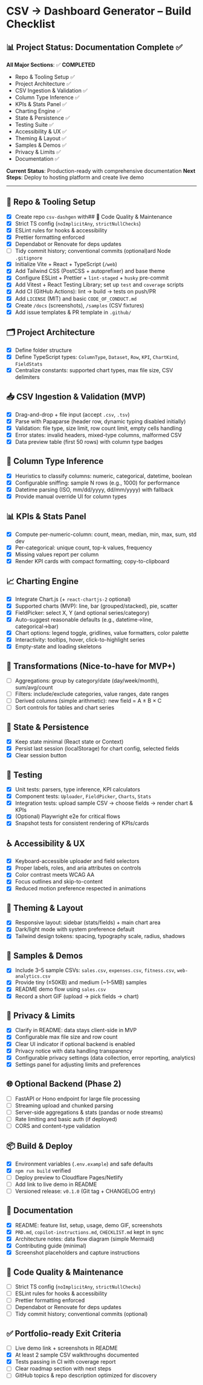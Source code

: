 # CSV → Dashboard Generator – Build Checklist

## 📊 Project Status: Documentation Complete ✅

**All Major Sections**: ✅ **COMPLETED**
- Repo & Tooling Setup ✅
- Project Architecture ✅
- CSV Ingestion & Validation ✅
- Column Type Inference ✅
- KPIs & Stats Panel ✅
- Charting Engine ✅
- State & Persistence ✅
- Testing Suite ✅
- Accessibility & UX ✅
- Theming & Layout ✅
- Samples & Demos ✅
- Privacy & Limits ✅
- Documentation ✅

**Current Status**: Production-ready with comprehensive documentation
**Next Steps**: Deploy to hosting platform and create live demo

---

## 🔧 Repo & Tooling Setup
- [x] Create repo `csv-dashgen` with## 🧹 Code Quality & Maintenance
- [x] Strict TS config (`noImplicitAny`, `strictNullChecks`)
- [x] ESLint rules for hooks & accessibility
- [x] Prettier formatting enforced
- [x] Dependabot or Renovate for deps updates
- [ ] Tidy commit history; conventional commits (optional)ard Node `.gitignore`
- [x] Initialize Vite + React + TypeScript (`/web`)
- [x] Add Tailwind CSS (PostCSS + autoprefixer) and base theme
- [x] Configure ESLint + Prettier + `lint-staged` + `husky` pre-commit
- [x] Add Vitest + React Testing Library; set up `test` and `coverage` scripts
- [x] Add CI (GitHub Actions): lint → build → tests on push/PR
- [x] Add `LICENSE` (MIT) and basic `CODE_OF_CONDUCT.md`
- [x] Create `/docs` (screenshots), `/samples` (CSV fixtures)
- [x] Add issue templates & PR template in `.github/`

## 🗂️ Project Architecture
- [x] Define folder structure
- [x] Define TypeScript types: `ColumnType`, `Dataset`, `Row`, `KPI`, `ChartKind`, `FieldStats`
- [x] Centralize constants: supported chart types, max file size, CSV delimiters

## 📥 CSV Ingestion & Validation (MVP)
- [x] Drag-and-drop + file input (accept `.csv`, `.tsv`)
- [x] Parse with Papaparse (header row, dynamic typing disabled initially)
- [x] Validation: file type, size limit, row count limit, empty cells handling
- [x] Error states: invalid headers, mixed-type columns, malformed CSV
- [x] Data preview table (first 50 rows) with column type badges

## 🔎 Column Type Inference
- [x] Heuristics to classify columns: numeric, categorical, datetime, boolean
- [x] Configurable sniffing: sample N rows (e.g., 1000) for performance
- [x] Datetime parsing (ISO, mm/dd/yyyy, dd/mm/yyyy) with fallback
- [x] Provide manual override UI for column types

## 📊 KPIs & Stats Panel
- [x] Compute per-numeric-column: count, mean, median, min, max, sum, std dev
- [x] Per-categorical: unique count, top-k values, frequency
- [x] Missing values report per column
- [x] Render KPI cards with compact formatting; copy-to-clipboard

## 📈 Charting Engine
- [x] Integrate Chart.js (+ `react-chartjs-2` optional)
- [x] Supported charts (MVP): line, bar (grouped/stacked), pie, scatter
- [x] FieldPicker: select X, Y (and optional series/category)
- [x] Auto-suggest reasonable defaults (e.g., datetime→line, categorical→bar)
- [x] Chart options: legend toggle, gridlines, value formatters, color palette
- [x] Interactivity: tooltips, hover, click-to-highlight series
- [x] Empty-state and loading skeletons

## 🧮 Transformations (Nice-to-have for MVP+)
- [ ] Aggregations: group by category/date (day/week/month), sum/avg/count
- [ ] Filters: include/exclude categories, value ranges, date ranges
- [ ] Derived columns (simple arithmetic): new field = A ± B × C
- [ ] Sort controls for tables and chart series

## 🧰 State & Persistence
- [x] Keep state minimal (React state or Context)
- [x] Persist last session (localStorage) for chart config, selected fields
- [x] Clear session button

## 🧪 Testing
- [x] Unit tests: parsers, type inference, KPI calculators
- [x] Component tests: `Uploader`, `FieldPicker`, `Charts`, `Stats`
- [x] Integration tests: upload sample CSV → choose fields → render chart & KPIs
- [x] (Optional) Playwright e2e for critical flows
- [x] Snapshot tests for consistent rendering of KPIs/cards

## ♿ Accessibility & UX
- [x] Keyboard-accessible uploader and field selectors
- [x] Proper labels, roles, and aria attributes on controls
- [x] Color contrast meets WCAG AA
- [x] Focus outlines and skip-to-content
- [x] Reduced motion preference respected in animations

## 🌙 Theming & Layout
- [x] Responsive layout: sidebar (stats/fields) + main chart area
- [x] Dark/light mode with system preference default
- [x] Tailwind design tokens: spacing, typography scale, radius, shadows

## 💾 Samples & Demos
- [x] Include 3–5 sample CSVs: `sales.csv`, `expenses.csv`, `fitness.csv`, `web-analytics.csv`
- [x] Provide tiny (≤50KB) and medium (~1–5MB) samples
- [x] README demo flow using `sales.csv`
- [x] Record a short GIF (upload → pick fields → chart)

## 🔐 Privacy & Limits
- [x] Clarify in README: data stays client-side in MVP
- [x] Configurable max file size and row count
- [x] Clear UI indicator if optional backend is enabled
- [x] Privacy notice with data handling transparency
- [x] Configurable privacy settings (data collection, error reporting, analytics)
- [x] Settings panel for adjusting limits and preferences

## 🌐 Optional Backend (Phase 2)
- [ ] FastAPI or Hono endpoint for large file processing
- [ ] Streaming upload and chunked parsing
- [ ] Server-side aggregations & stats (pandas or node streams)
- [ ] Rate limiting and basic auth (if deployed)
- [ ] CORS and content-type validation

## 📦 Build & Deploy
- [x] Environment variables (`.env.example`) and safe defaults
- [x] `npm run build` verified
- [ ] Deploy preview to Cloudflare Pages/Netlify
- [ ] Add link to live demo in README
- [ ] Versioned release: `v0.1.0` (Git tag + CHANGELOG entry)

## 🧾 Documentation
- [x] README: feature list, setup, usage, demo GIF, screenshots
- [x] `PRD.md`, `copilot-instructions.md`, `CHECKLIST.md` kept in sync
- [x] Architecture notes: data flow diagram (simple Mermaid)
- [x] Contributing guide (minimal)
- [x] Screenshot placeholders and capture instructions

## 🧹 Code Quality & Maintenance
- [ ] Strict TS config (`noImplicitAny`, `strictNullChecks`)
- [ ] ESLint rules for hooks & accessibility
- [ ] Prettier formatting enforced
- [ ] Dependabot or Renovate for deps updates
- [ ] Tidy commit history; conventional commits (optional)

## ✅ Portfolio-ready Exit Criteria
- [ ] Live demo link + screenshots in README
- [x] At least 2 sample CSV walkthroughs documented
- [x] Tests passing in CI with coverage report
- [ ] Clear roadmap section with next steps
- [ ] GitHub topics & repo description optimized for discovery
